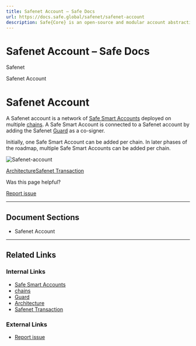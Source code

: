 ```yaml
---
title: Safenet Account – Safe Docs
url: https://docs.safe.global/safenet/safenet-account
description: Safe{Core} is an open-source and modular account abstraction stack. Learn about its features and how to use it.
---
```


# Safenet Account – Safe Docs

Safenet

Safenet Account

# Safenet Account

A Safenet account is a network of [Safe Smart Accounts](/home/what-is-safe) deployed on multiple [chains](/safenet/chains).
A Safe Smart Account is connected to a Safenet account by adding the Safenet [Guard](/safenet/protocol/guard) as a co-signer.

Initially, one Safe Smart Account can be added per chain. In later phases of the roadmap, multiple Safe Smart Accounts can be added per chain.

![Safenet-account](/_next/static/media/safenet-account.f758c78d.png)

[Architecture](/safenet/architecture "Architecture")[Safenet Transaction](/safenet/safenet-transaction "Safenet Transaction")

Was this page helpful?

[Report issue](https://github.com/safe-global/safe-docs/issues/new?assignees=&labels=nextra-feedback&projects=&template=nextra-feedback.yml&title=%5BFeedback%5D+)

---

## Document Sections

- Safenet Account

---

## Related Links

### Internal Links

- [Safe Smart Accounts](https://docs.safe.global/home/what-is-safe)
- [chains](https://docs.safe.global/safenet/chains)
- [Guard](https://docs.safe.global/safenet/protocol/guard)
- [Architecture](https://docs.safe.global/safenet/architecture)
- [Safenet Transaction](https://docs.safe.global/safenet/safenet-transaction)

### External Links

- [Report issue](https://github.com/safe-global/safe-docs/issues/new?assignees=&labels=nextra-feedback&projects=&template=nextra-feedback.yml&title=%5BFeedback%5D+)
